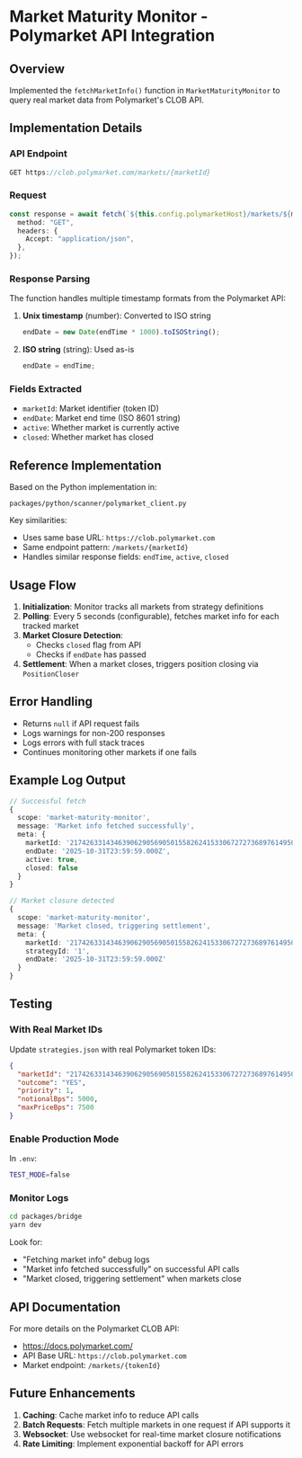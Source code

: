 # Market Maturity Monitor - Polymarket API Integration

## Overview

Implemented the `fetchMarketInfo()` function in `MarketMaturityMonitor` to query real market data from Polymarket's CLOB API.

## Implementation Details

### API Endpoint

```typescript
GET https://clob.polymarket.com/markets/{marketId}
```

### Request

```typescript
const response = await fetch(`${this.config.polymarketHost}/markets/${marketId}`, {
  method: "GET",
  headers: {
    Accept: "application/json",
  },
});
```

### Response Parsing

The function handles multiple timestamp formats from the Polymarket API:

1. **Unix timestamp** (number): Converted to ISO string

   ```typescript
   endDate = new Date(endTime * 1000).toISOString();
   ```

2. **ISO string** (string): Used as-is
   ```typescript
   endDate = endTime;
   ```

### Fields Extracted

- `marketId`: Market identifier (token ID)
- `endDate`: Market end time (ISO 8601 string)
- `active`: Whether market is currently active
- `closed`: Whether market has closed

## Reference Implementation

Based on the Python implementation in:

```
packages/python/scanner/polymarket_client.py
```

Key similarities:

- Uses same base URL: `https://clob.polymarket.com`
- Same endpoint pattern: `/markets/{marketId}`
- Handles similar response fields: `endTime`, `active`, `closed`

## Usage Flow

1. **Initialization**: Monitor tracks all markets from strategy definitions
2. **Polling**: Every 5 seconds (configurable), fetches market info for each tracked market
3. **Market Closure Detection**:
   - Checks `closed` flag from API
   - Checks if `endDate` has passed
4. **Settlement**: When a market closes, triggers position closing via `PositionCloser`

## Error Handling

- Returns `null` if API request fails
- Logs warnings for non-200 responses
- Logs errors with full stack traces
- Continues monitoring other markets if one fails

## Example Log Output

```typescript
// Successful fetch
{
  scope: 'market-maturity-monitor',
  message: 'Market info fetched successfully',
  meta: {
    marketId: '21742633143463906290569050155826241533067272736897614950488156847949938836455',
    endDate: '2025-10-31T23:59:59.000Z',
    active: true,
    closed: false
  }
}

// Market closure detected
{
  scope: 'market-maturity-monitor',
  message: 'Market closed, triggering settlement',
  meta: {
    marketId: '21742633143463906290569050155826241533067272736897614950488156847949938836455',
    strategyId: '1',
    endDate: '2025-10-31T23:59:59.000Z'
  }
}
```

## Testing

### With Real Market IDs

Update `strategies.json` with real Polymarket token IDs:

```json
{
  "marketId": "21742633143463906290569050155826241533067272736897614950488156847949938836455",
  "outcome": "YES",
  "priority": 1,
  "notionalBps": 5000,
  "maxPriceBps": 7500
}
```

### Enable Production Mode

In `.env`:

```bash
TEST_MODE=false
```

### Monitor Logs

```bash
cd packages/bridge
yarn dev
```

Look for:

- "Fetching market info" debug logs
- "Market info fetched successfully" on successful API calls
- "Market closed, triggering settlement" when markets close

## API Documentation

For more details on the Polymarket CLOB API:

- https://docs.polymarket.com/
- API Base URL: `https://clob.polymarket.com`
- Market endpoint: `/markets/{tokenId}`

## Future Enhancements

1. **Caching**: Cache market info to reduce API calls
2. **Batch Requests**: Fetch multiple markets in one request if API supports it
3. **Websocket**: Use websocket for real-time market closure notifications
4. **Rate Limiting**: Implement exponential backoff for API errors
